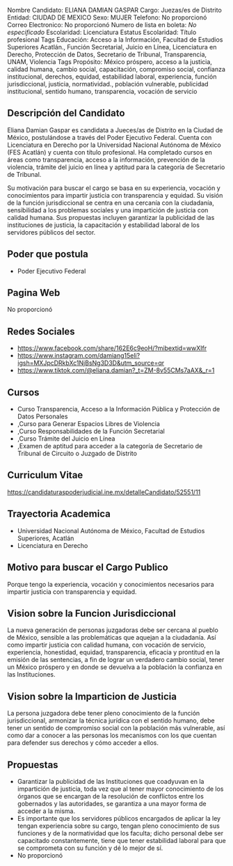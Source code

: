 Nombre Candidato: ELIANA DAMIAN GASPAR
Cargo: Juezas/es de Distrito
Entidad: CIUDAD DE MEXICO
Sexo: MUJER
Telefono: No proporcionó
Correo Electronico: No proporcionó
Numero de lista en boleta: *No especificado*
Escolaridad: Licenciatura
Estatus Escolaridad: Título profesional
Tags Educación: Acceso a la Información, Facultad de Estudios Superiores Acatlán., Función Secretarial, Juicio en Línea, Licenciatura en Derecho, Protección de Datos, Secretario de Tribunal, Transparencia, UNAM, Violencia
Tags Propósito: México próspero, acceso a la justicia, calidad humana, cambio social, capacitación, compromiso social, confianza institucional, derechos, equidad, estabilidad laboral, experiencia, función jurisdiccional, justicia, normatividad., población vulnerable, publicidad institucional, sentido humano, transparencia, vocación de servicio


## Descripción del Candidato 

Eliana Damian Gaspar es candidata a Jueces/as de Distrito en la Ciudad de México, postulándose a través del Poder Ejecutivo Federal. Cuenta con Licenciatura en Derecho por la Universidad Nacional Autónoma de México (FES Acatlán) y cuenta con título profesional. Ha completado cursos en áreas como transparencia, acceso a la información, prevención de la violencia, trámite del juicio en línea y aptitud para la categoría de Secretario de Tribunal.

Su motivación para buscar el cargo se basa en su experiencia, vocación y conocimientos para impartir justicia con transparencia y equidad. Su visión de la función jurisdiccional se centra en una cercanía con la ciudadanía, sensibilidad a los problemas sociales y una impartición de justicia con calidad humana. Sus propuestas incluyen garantizar la publicidad de las instituciones de justicia, la capacitación y estabilidad laboral de los servidores públicos del sector.


## Poder que postula

- Poder Ejecutivo Federal


## Pagina Web

No proporcionó


## Redes Sociales

- https://www.facebook.com/share/162E6c9eoH/?mibextid=wwXIfr
- https://www.instagram.com/damiang15eli?igsh=MXJpcDRkbXc1NjBsNg3D3D&utm_source=qr
- https://www.tiktok.com/@eliana.damian?_t=ZM-8v55CMs7aAX&_r=1


## Cursos

- Curso Transparencia, Acceso a la Información Pública y Protección de Datos Personales
- ,Curso para Generar Espacios Libres de Violencia
- ,Curso Responsabilidades de la Función Secretarial
- ,Curso Trámite del Juicio en Línea
- ,Examen de aptitud para acceder a la categoría de Secretario de Tribunal de Circuito o Juzgado de Distrito


## Curriculum Vitae

https://candidaturaspoderjudicial.ine.mx/detalleCandidato/52551/11


## Trayectoria Academica

- Universidad Nacional Autónoma de México, Facultad de Estudios Superiores, Acatlán
- Licenciatura en Derecho


## Motivo para buscar el Cargo Publico

Porque tengo la experiencia, vocación y conocimientos necesarios para impartir justicia con transparencia y equidad.


## Vision sobre la Funcion Jurisdiccional

La nueva generación de personas juzgadoras debe ser cercana al pueblo de México, sensible a las problemáticas que aquejan a la ciudadanía. Así como impartir justicia con calidad humana, con vocación de servicio, experiencia, honestidad, equidad, transparencia, eficacia y prontitud en la emisión de las sentencias, a fin de lograr un verdadero cambio social, tener un México próspero y en donde se devuelva a la población la confianza en las Instituciones.


## Vision sobre la Imparticion de Justicia

La persona juzgadora debe tener pleno conocimiento de la función jurisdiccional, armonizar la técnica jurídica con el sentido humano, debe tener un sentido de compromiso social con la población más vulnerable, así como dar a conocer a las personas los mecanismos con los que cuentan para defender sus derechos y cómo acceder a ellos.


## Propuestas

- Garantizar la publicidad de las Instituciones que coadyuvan en la impartición de justicia, toda vez que al tener mayor conocimiento de los órganos que se encargan de la resolución de conflictos entre los gobernados y las autoridades, se garantiza a una mayor forma de acceder a la misma.
- Es importante que los servidores públicos encargados de aplicar la ley tengan experiencia sobre su cargo, tengan pleno conocimiento de sus funciones y de la normatividad que los faculta; dicho personal debe ser capacitado constantemente, tiene que tener estabilidad laboral para que se comprometa con su función y dé lo mejor de sí.
- No proporcionó

